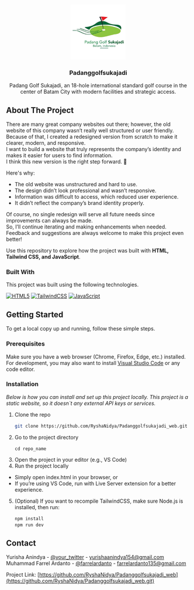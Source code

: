 <!-- PROJECT LOGO -->
<br />
<div align="center">
    <img src="assets/img/logo_pgs.png" alt="Logo" width="150" height="150">
  </a>

  <h3 align="center">Padanggolfsukajadi</h3>

  <p align="center">
    Padang Golf Sukajadi, an 18-hole international standard golf course in the center of Batam City with modern facilities and strategic access.
    <br />
    
  </p>
</div>

<!-- ABOUT THE PROJECT -->

## About The Project

There are many great company websites out there; however, the old website of this company wasn’t really well structured or user friendly.  
Because of that, I created a redesigned version from scratch to make it clearer, modern, and responsive.  
I want to build a website that truly represents the company’s identity and makes it easier for users to find information.  
I think this new version is the right step forward. 🚀

Here's why:

- The old website was unstructured and hard to use.
- The design didn’t look professional and wasn’t responsive.
- Information was difficult to access, which reduced user experience.
- It didn’t reflect the company’s brand identity properly.

Of course, no single redesign will serve all future needs since improvements can always be made.  
So, I’ll continue iterating and making enhancements when needed.  
Feedback and suggestions are always welcome to make this project even better!

Use this repository to explore how the project was built with **HTML, Tailwind CSS, and JavaScript**.

### Built With

This project was built using the following technologies.

[![HTML5][HTML5-badge]][HTML5-url] [![TailwindCSS][TailwindCSS-badge]][TailwindCSS-url] [![JavaScript][JavaScript-badge]][JavaScript-url]

<!-- GETTING STARTED -->

## Getting Started

To get a local copy up and running, follow these simple steps.

### Prerequisites

Make sure you have a web browser (Chrome, Firefox, Edge, etc.) installed.  
For development, you may also want to install [Visual Studio Code](https://code.visualstudio.com/) or any code editor.

### Installation

_Below is how you can install and set up this project locally._
_This project is a static website, so it doesn`t any external API keys or services._

1. Clone the repo
   ```sh
   git clone https://github.com/RyshaNidya/Padanggolfsukajadi_web.git
   ```
2. Go to the project directory
   ```
   cd repo_name
   ```
3. Open the project in your editor (e.g., VS Code)
4. Run the project locally

- Simply open index.html in your browser, or
- If you’re using VS Code, run with Live Server extension for a better experience.

5. (Optional) If you want to recompile TailwindCSS, make sure Node.js is installed, then run:
   ```sh
   npm install
   npm run dev
   ```

<!-- CONTACT -->

## Contact

Yurisha Anindya - [@your_twitter](https://twitter.com/your_username) - yurishaanindya154@gmail.com
Muhammad Farrel Ardanto - [@farrelardanto](https://twitter.com/your_username) - farrelardanto135@gmail.com

Project Link: [https://github.com/RyshaNidya/Padanggolfsukajadi_web](https://github.com/RyshaNidya/Padanggolfsukajadi_web.git)

<!-- MARKDOWN LINKS & BADGES -->

[HTML5-badge]: https://img.shields.io/badge/HTML5-E34F26?style=for-the-badge&logo=html5&logoColor=white
[HTML5-url]: https://developer.mozilla.org/en-US/docs/Web/Guide/HTML/HTML5
[TailwindCSS-badge]: https://img.shields.io/badge/TailwindCSS-38B2AC?style=for-the-badge&logo=tailwind-css&logoColor=white
[TailwindCSS-url]: https://tailwindcss.com/
[JavaScript-badge]: https://img.shields.io/badge/JavaScript-F7DF1E?style=for-the-badge&logo=javascript&logoColor=black
[JavaScript-url]: https://developer.mozilla.org/en-US/docs/Web/JavaScript
